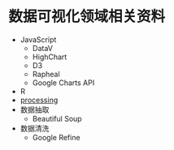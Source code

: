 数据可视化领域相关资料
======================

- JavaScript
  - DataV
  - HighChart
  - D3
  - Rapheal
  - Google Charts API
- R
- [processing](http://processing.org)
- 数据抽取
  - Beautiful Soup
- 数据清洗
  - Google Refine
